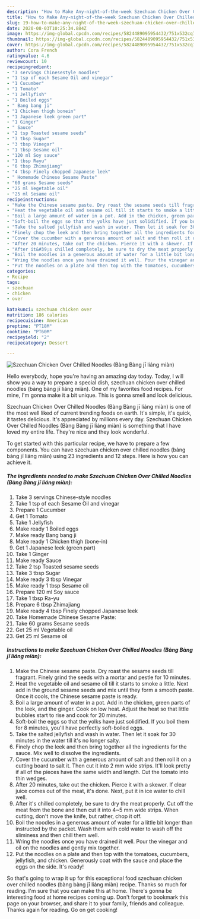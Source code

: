 ```yaml
---
description: "How to Make Any-night-of-the-week Szechuan Chicken Over Chilled Noodles (Bàng Bàng jī liáng miàn)"
title: "How to Make Any-night-of-the-week Szechuan Chicken Over Chilled Noodles (Bàng Bàng jī liáng miàn)"
slug: 19-how-to-make-any-night-of-the-week-szechuan-chicken-over-chilled-noodles-bang-bang-ji-liang-mian
date: 2020-08-03T10:25:34.884Z
image: https://img-global.cpcdn.com/recipes/5824489095954432/751x532cq70/szechuan-chicken-over-chilled-noodles-bang-bang-ji-liang-mian-recipe-main-photo.jpg
thumbnail: https://img-global.cpcdn.com/recipes/5824489095954432/751x532cq70/szechuan-chicken-over-chilled-noodles-bang-bang-ji-liang-mian-recipe-main-photo.jpg
cover: https://img-global.cpcdn.com/recipes/5824489095954432/751x532cq70/szechuan-chicken-over-chilled-noodles-bang-bang-ji-liang-mian-recipe-main-photo.jpg
author: Cora French
ratingvalue: 4.6
reviewcount: 10
recipeingredient:
- "3 servings Chinesestyle noodles"
- "1 tsp of each Sesame Oil and vinegar"
- "1 Cucumber"
- "1 Tomato"
- "1 Jellyfish"
- "1 Boiled eggs"
- " Bang bang ji"
- "1 Chicken thigh bonein"
- "1 Japanese leek green part"
- "1 Ginger"
- " Sauce"
- "2 tsp Toasted sesame seeds"
- "3 tbsp Sugar"
- "3 tbsp Vinegar"
- "1 tbsp Sesame oil"
- "120 ml Soy sauce"
- "1 tbsp Rayu"
- "6 tbsp Zhimajiang"
- "4 tbsp Finely chopped Japanese leek"
- " Homemade Chinese Sesame Paste"
- "60 grams Sesame seeds"
- "25 ml Vegetable oil"
- "25 ml Sesame oil"
recipeinstructions:
- "Make the Chinese sesame paste. Dry roast the sesame seeds till fragrant. Finely grind the seeds with a mortar and pestle for 10 minutes."
- "Heat the vegetable oil and sesame oil till it starts to smoke a little. Next add in the ground sesame seeds and mix until they form a smooth paste. Once it cools, the Chinese sesame paste is ready."
- "Boil a large amount of water in a pot. Add in the chicken, green parts of the leek, and the ginger. Cook on low heat. Adjust the heat so that little bubbles start to rise and cook for 20 minutes."
- "Soft-boil the eggs so that the yolks have just solidified. If you boil them for 8 minutes, you&#39;ll have perfectly soft-boiled eggs."
- "Take the salted jellyfish and wash in water. Then let it soak for 30 minutes in the water till it&#39;s no longer salty."
- "Finely chop the leek and then bring together all the ingredients for the sauce. Mix well to dissolve the ingredients."
- "Cover the cucumber with a generous amount of salt and then roll it on a cutting board to salt it. Then cut it into 2 mm wide strips. It&#39;ll look pretty if all of the pieces have the same width and length. Cut the tomato into thin wedges."
- "After 20 minutes, take out the chicken. Pierce it with a skewer. If clear juice comes out of the meat, it&#39;s done. Next, put it in ice water to chill well."
- "After it&#39;s chilled completely, be sure to dry the meat properly. Cut off the meat from the bone and then cut it into 4~5 mm wide strips. When cutting, don&#39;t move the knife, but rather, chop it off."
- "Boil the noodles in a generous amount of water for a little bit longer than instructed by the packet. Wash them with cold water to wash off the sliminess and then chill them well."
- "Wring the noodles once you have drained it well. Pour the vinegar and oil on the noodles and gently mix together."
- "Put the noodles on a plate and then top with the tomatoes, cucumbers, jellyfish, and chicken. Generously coat with the sauce and place the eggs on the side. It&#39;s ready!"
categories:
- Recipe
tags:
- szechuan
- chicken
- over

katakunci: szechuan chicken over 
nutrition: 186 calories
recipecuisine: American
preptime: "PT18M"
cooktime: "PT60M"
recipeyield: "2"
recipecategory: Dessert

---
```



![Szechuan Chicken Over Chilled Noodles (Bàng Bàng jī liáng miàn)](https://img-global.cpcdn.com/recipes/5824489095954432/751x532cq70/szechuan-chicken-over-chilled-noodles-bang-bang-ji-liang-mian-recipe-main-photo.jpg)

Hello everybody, hope you're having an amazing day today. Today, I will show you a way to prepare a special dish, szechuan chicken over chilled noodles (bàng bàng jī liáng miàn). One of my favorites food recipes. For mine, I'm gonna make it a bit unique. This is gonna smell and look delicious.



Szechuan Chicken Over Chilled Noodles (Bàng Bàng jī liáng miàn) is one of the most well liked of current trending foods on earth. It's simple, it's quick, it tastes delicious. It's appreciated by millions every day. Szechuan Chicken Over Chilled Noodles (Bàng Bàng jī liáng miàn) is something that I have loved my entire life. They're nice and they look wonderful.


To get started with this particular recipe, we have to prepare a few components. You can have szechuan chicken over chilled noodles (bàng bàng jī liáng miàn) using 23 ingredients and 12 steps. Here is how you can achieve it.

<!--inarticleads1-->

##### The ingredients needed to make Szechuan Chicken Over Chilled Noodles (Bàng Bàng jī liáng miàn):

1. Take 3 servings Chinese-style noodles
1. Take 1 tsp of each Sesame Oil and vinegar
1. Prepare 1 Cucumber
1. Get 1 Tomato
1. Take 1 Jellyfish
1. Make ready 1 Boiled eggs
1. Make ready  Bang bang ji
1. Make ready 1 Chicken thigh (bone-in)
1. Get 1 Japanese leek (green part)
1. Take 1 Ginger
1. Make ready  Sauce
1. Take 2 tsp Toasted sesame seeds
1. Take 3 tbsp Sugar
1. Make ready 3 tbsp Vinegar
1. Make ready 1 tbsp Sesame oil
1. Prepare 120 ml Soy sauce
1. Take 1 tbsp Ra-yu
1. Prepare 6 tbsp Zhimajiang
1. Make ready 4 tbsp Finely chopped Japanese leek
1. Take  Homemade Chinese Sesame Paste:
1. Take 60 grams Sesame seeds
1. Get 25 ml Vegetable oil
1. Get 25 ml Sesame oil




<!--inarticleads2-->

##### Instructions to make Szechuan Chicken Over Chilled Noodles (Bàng Bàng jī liáng miàn):

1. Make the Chinese sesame paste. Dry roast the sesame seeds till fragrant. Finely grind the seeds with a mortar and pestle for 10 minutes.
1. Heat the vegetable oil and sesame oil till it starts to smoke a little. Next add in the ground sesame seeds and mix until they form a smooth paste. Once it cools, the Chinese sesame paste is ready.
1. Boil a large amount of water in a pot. Add in the chicken, green parts of the leek, and the ginger. Cook on low heat. Adjust the heat so that little bubbles start to rise and cook for 20 minutes.
1. Soft-boil the eggs so that the yolks have just solidified. If you boil them for 8 minutes, you&#39;ll have perfectly soft-boiled eggs.
1. Take the salted jellyfish and wash in water. Then let it soak for 30 minutes in the water till it&#39;s no longer salty.
1. Finely chop the leek and then bring together all the ingredients for the sauce. Mix well to dissolve the ingredients.
1. Cover the cucumber with a generous amount of salt and then roll it on a cutting board to salt it. Then cut it into 2 mm wide strips. It&#39;ll look pretty if all of the pieces have the same width and length. Cut the tomato into thin wedges.
1. After 20 minutes, take out the chicken. Pierce it with a skewer. If clear juice comes out of the meat, it&#39;s done. Next, put it in ice water to chill well.
1. After it&#39;s chilled completely, be sure to dry the meat properly. Cut off the meat from the bone and then cut it into 4~5 mm wide strips. When cutting, don&#39;t move the knife, but rather, chop it off.
1. Boil the noodles in a generous amount of water for a little bit longer than instructed by the packet. Wash them with cold water to wash off the sliminess and then chill them well.
1. Wring the noodles once you have drained it well. Pour the vinegar and oil on the noodles and gently mix together.
1. Put the noodles on a plate and then top with the tomatoes, cucumbers, jellyfish, and chicken. Generously coat with the sauce and place the eggs on the side. It&#39;s ready!




So that's going to wrap it up for this exceptional food szechuan chicken over chilled noodles (bàng bàng jī liáng miàn) recipe. Thanks so much for reading. I'm sure that you can make this at home. There's gonna be interesting food at home recipes coming up. Don't forget to bookmark this page on your browser, and share it to your family, friends and colleague. Thanks again for reading. Go on get cooking!
